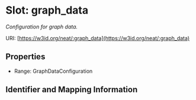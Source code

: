 # Slot: graph_data
_Configuration for graph data._


URI: [https://w3id.org/neat/:graph_data](https://w3id.org/neat/:graph_data)



<!-- no inheritance hierarchy -->


## Properties

 * Range: GraphDataConfiguration



## Identifier and Mapping Information





